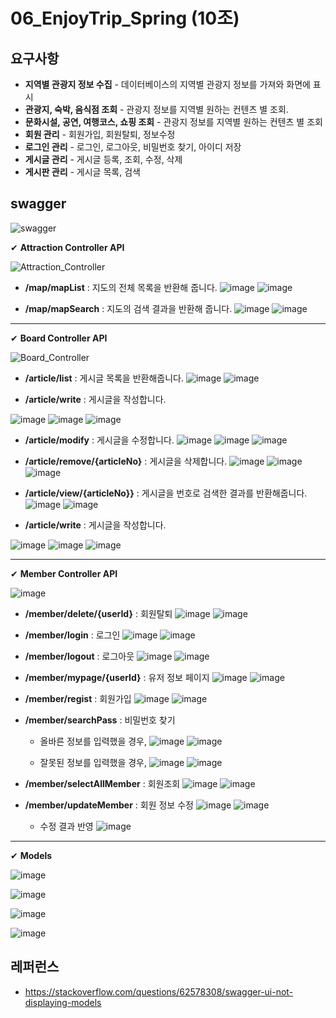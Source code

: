 # 06_EnjoyTrip_Spring (10조)

## 요구사항
- **지역별 관광지 정보 수집** - 데이터베이스의 지역별 관광지 정보를 가져와 화면에 표시
- **관광지, 숙박, 음식점 조회** - 관광지 정보를 지역별 원하는 컨텐츠 별 조회.
- **문화시설, 공연, 여행코스, 쇼핑 조회** - 관광지 정보를 지역별 원하는 컨텐츠 별 조회
- **회원 관리** - 회원가입, 회원탈퇴, 정보수정
- **로그인 관리** - 로그인, 로그아웃, 비밀번호 찾기, 아이디 저장
- **게시글 관리** - 게시글 등록, 조회, 수정, 삭제
- **게시판 관리** - 게시글 목록, 검색

## swagger
![swagger](/uploads/c53d253b91df5cc020f3aef0ec881149/swagger.PNG)

✔ **Attraction Controller API**  
  
![Attraction_Controller](/uploads/ba7dabccb9abed45e874b188041f3c9c/Attraction_Controller.PNG)
  
- **/map/mapList**  :  지도의 전체 목록을 반환해 줍니다.
![image](/uploads/fafa2e4a619dc6c8a7815977a26b6b47/image.png)
![image](/uploads/0eb021ef178d44f77422e860448a234b/image.png)
  
- **/map/mapSearch**  :  지도의 검색 결과을 반환해 줍니다.
![image](/uploads/207e7d3a3f523aa1cb4d02f266299149/image.png)
![image](/uploads/9e2414d4b5f2fb228f2532bcab87079a/image.png)
  
---

✔ **Board Controller API**
  
![Board_Controller](/uploads/6dc1533b643adca0541f5edd2cb1aca7/Board_Controller.PNG)
  
- **/article/list**  :  게시글 목록을 반환해줍니다.
![image](/uploads/933a814a45359bae8bbe1f2f03d23bb7/image.png)
![image](/uploads/9b4542477d54cda645c29909fba26bf6/image.png)
  
- **/article/write**  :  게시글을 작성합니다.

![image](/uploads/74fa903f03cad687583c67e3bfcf5265/image.png)
![image](/uploads/35b910731177fdcf0eb4abd8d4eb5ec5/image.png)
![image](/uploads/4dfd898dd9e06960dfbbb36583001424/image.png)
  
- **/article/modify**  :  게시글을 수정합니다.
![image](/uploads/2dc5e2baaa99808a873921a37f24fd96/image.png)
![image](/uploads/c090340cc269f6e6d94a3cac584cb843/image.png)
![image](/uploads/bed83c4bbfe8d7289030a3bb0f1ee687/image.png)
  
- **/article/remove/{articleNo}**  :  게시글을 삭제합니다.
![image](/uploads/946fc5b0669aba3cb6672102be03e225/image.png)
![image](/uploads/4886dc1e63f97a46ce950ebb1927e854/image.png)
![image](/uploads/489e950c50d82f9c57430a32783512c1/image.png)
  
- **/article/view/{articleNo}}**  :  게시글을 번호로 검색한 결과를 반환해줍니다.
![image](/uploads/1a620ffa72cce1b44eaa82c3f023d39a/image.png)
![image](/uploads/c153b051aff874d8406defb0f691abc0/image.png)
  
- **/article/write**  :  게시글을 작성합니다.

![image](/uploads/f58960a8ecfbf17267b0c819b52f48a4/image.png)
![image](/uploads/68e81bcc1fcd3b2b0320fa3d23a0867d/image.png)
![image](/uploads/d3c98283f2023edcd9937c9113ebb19c/image.png)

---

✔ **Member Controller API**

![image](/uploads/b2c72ef2469166edab98b8a36b5b5e14/image.png)

- **/member/delete/{userId}**  :  회원탈퇴
![image](/uploads/a64dedfb913af7a55381814948769a83/image.png)
![image](/uploads/c488267c326cb55e223e17e8d766075a/image.png)

- **/member/login**  :  로그인
![image](/uploads/4fb87a9a3123bc5b125b9ef7d1af2c2e/image.png)
![image](/uploads/8d1c62bd679d6cc85a2b73ac195ba240/image.png)

- **/member/logout**  :  로그아웃
![image](/uploads/6b6118ddfea54210f1ff805038ac2daf/image.png)
![image](/uploads/78f78e7a3341c9fdd4e9d1ba2d84ffb3/image.png)

- **/member/mypage/{userId}**  :  유저 정보 페이지
![image](/uploads/e584b5c59ae4471afceb9364978be7ac/image.png)
![image](/uploads/42ec581203c13404cf64f1c1373c65cc/image.png)

- **/member/regist**  :  회원가입
![image](/uploads/fe63cb5d7b3d2cea6819ad48aa4ffce6/image.png)
![image](/uploads/84cbb0fa833f9af0b0c4ab7e8d77dfbf/image.png)

- **/member/searchPass**  :  비밀번호 찾기
    - 올바른 정보를 입력했을 경우,
    ![image](/uploads/a2325718061e1df89fcfd56d1c1344cf/image.png)
    ![image](/uploads/25ea257dda92a670b4d8de4cc94eb15a/image.png)

    - 잘못된 정보를 입력했을 경우,
    ![image](/uploads/bf3d991c6f5cce5ebe5d011f300432ef/image.png)
    ![image](/uploads/cd2f04e985c4b68c4c2e4908bb68ac8c/image.png)

- **/member/selectAllMember**  :  회원조회
![image](/uploads/83b46691ac8ff0f5e0c94f7ed37908f0/image.png)
![image](/uploads/e76a6065691617d1229fd476cc649b36/image.png)

- **/member/updateMember**  :  회원 정보 수정
![image](/uploads/b1f0cbb39db6579264ca33ce881c3dc6/image.png)
![image](/uploads/7348c9d28af3dcfd15411cefc6bf35b3/image.png)
    - 수정 결과 반영
    ![image](/uploads/173c1fac596791ff64d2278123087670/image.png)

---

✔ **Models**

![image](/uploads/438d36d3b5403a4fa276a2d4dd7ac528/image.png)

![image](/uploads/158fed9554b7a818c1d677332ed167ff/image.png)

![image](/uploads/134b9e48fb5cb64530452c1a6c722a25/image.png)

![image](/uploads/916e97600ddc793fae259c7f86297ddd/image.png)

## 레퍼런스
- https://stackoverflow.com/questions/62578308/swagger-ui-not-displaying-models
